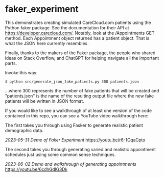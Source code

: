 # faker_experiment
This demonstrates creating simulated CareCloud.com patients using the Python faker package. See the documentation for their API at https://developer.carecloud.com/. Notably, look at the /Appointments GET method.  Each Appointment object returned has a patient object. That is what the JSON here currently resembles.

Finally, thanks to the makers of the Faker package, the people who shared ideas on Stack Overflow, and ChatGPT for helping navigate all the important parts.

Invoke this way:
```
$ python src/generate_json_fake_patients.py 300 patients.json
```
...where 300 represents the number of fake patients that will be created and "patients.json" is the name of the resulting output file where the new fake patients will be written in JSON format.

If you would like to see a walkthrough of at least one version of the code contained in this repo, you can see a YouTube video walkthrough here: 

The first takes you through using Fasker to generate realistic patient demographic data.

*2023-05-31 Demo of Faker Experiment*
https://youtu.be/r6-1GqaCpto

The second takes you through generating varied and realistic appointment schedules just using some common sense techniques.

*2023-06-02 Demo and walkthrough of generating appointments*
https://youtu.be/6cdhGdlG3Dk

